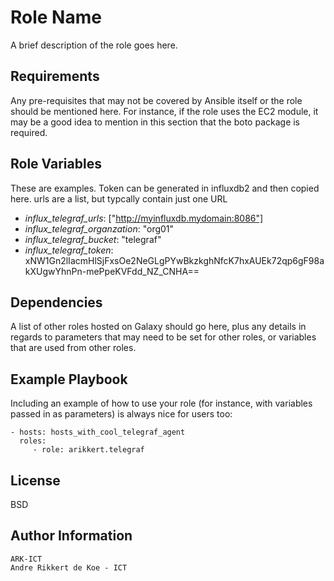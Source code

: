 Role Name
=========

A brief description of the role goes here.

Requirements
------------

Any pre-requisites that may not be covered by Ansible itself or the role should be mentioned here. For instance, if the role uses the EC2 module, it may be a good idea to mention in this section that the boto package is required.

Role Variables
--------------

These are examples. Token can be generated in influxdb2 and then copied here.
urls are a list, but typcally contain just one URL

- *influx_telegraf_urls*: ["http://myinfluxdb.mydomain:8086"]
- *influx_telegraf_organzation*: "org01"
- *influx_telegraf_bucket*: "telegraf"
- *influx_telegraf_token*: xNW1Gn2lIacmHlSjFxsOe2NeGLgPYwBkzkghNfcK7hxAUEk72qp6gF98akXUgwYhnPn-mePpeKVFdd_NZ_CNHA==


Dependencies
------------

A list of other roles hosted on Galaxy should go here, plus any details in regards to parameters that may need to be set for other roles, or variables that are used from other roles.

Example Playbook
----------------

Including an example of how to use your role (for instance, with variables passed in as parameters) is always nice for users too:

    - hosts: hosts_with_cool_telegraf_agent
      roles:
         - role: arikkert.telegraf

License
-------

BSD

Author Information
------------------

    ARK-ICT
    Andre Rikkert de Koe - ICT

